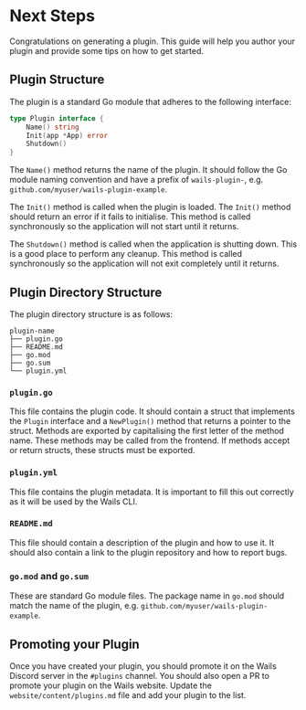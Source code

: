# Next Steps

Congratulations on generating a plugin. This guide will help you author your plugin
and provide some tips on how to get started.

## Plugin Structure

The plugin is a standard Go module that adheres to the following interface:

```go
type Plugin interface {
	Name() string
	Init(app *App) error
	Shutdown()
}
```

The `Name()` method returns the name of the plugin. It should follow the Go module naming convention
and have a prefix of `wails-plugin-`, e.g. `github.com/myuser/wails-plugin-example`.

The `Init()` method is called when the plugin is loaded. The `Init()` method should return an error if it fails to initialise. 
This method is called synchronously so the application will not start until it returns.

The `Shutdown()` method is called when the application is shutting down. This is a good place to
perform any cleanup. This method is called synchronously so the application will not exit completely until
it returns.

## Plugin Directory Structure

The plugin directory structure is as follows:

```
plugin-name
├── plugin.go
├── README.md
├── go.mod
├── go.sum
└── plugin.yml
```

### `plugin.go`

This file contains the plugin code. It should contain a struct that implements the `Plugin` interface
and a `NewPlugin()` method that returns a pointer to the struct. Methods are exported by capitalising
the first letter of the method name. These methods may be called from the frontend. If methods
accept or return structs, these structs must be exported. 

### `plugin.yml`

This file contains the plugin metadata. It is important to fill this out correctly
as it will be used by the Wails CLI.

### `README.md`

This file should contain a description of the plugin and how to use it. It should
also contain a link to the plugin repository and how to report bugs.

### `go.mod` and `go.sum`

These are standard Go module files. The package name in `go.mod` should match the
name of the plugin, e.g. `github.com/myuser/wails-plugin-example`.

## Promoting your Plugin

Once you have created your plugin, you should promote it on the Wails Discord server
in the `#plugins` channel. You should also open a PR to promote your plugin on the Wails
website. Update the `website/content/plugins.md` file and add your plugin to the list.
